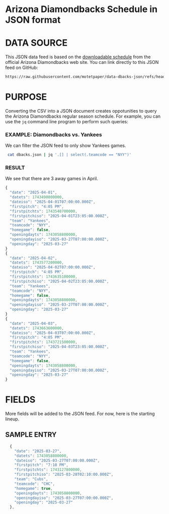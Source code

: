# Arizona Diamondbacks Schedule in JSON format

# DATA SOURCE
This JSON data feed is based on the [downloadable schedule](https://www.mlb.com/dbacks/schedule/downloadable-schedule) from the official Arizona Diamondbacks web site. You can link directly to this JSON feed on GitHub:

```bash
https://raw.githubusercontent.com/motetpaper/data-dbacks-json/refs/heads/main/outputs/dbacks.json
```


# PURPOSE

Converting the CSV into a JSON document creates oppotunities to query the Arizona Diamondbacks regular season schedule. For example, you can use the `jq` command line program to perform such queries:

### EXAMPLE: Diamondbacks vs. Yankees

We can filter the JSON feed to only show Yankees games.
```bash
 cat dbacks.json | jq '.[] | select(.teamcode == "NYY")'
```

### RESULT

We see that there are 3 away games in April.

```javascript
{
  "date": "2025-04-01",
  "datets": 1743490800000,
  "dateiso": "2025-04-01T07:00:00.000Z",
  "firstpitch": "4:05 PM",
  "firstpitchts": 1743548700000,
  "firstpitchiso": "2025-04-01T23:05:00.000Z",
  "team": "Yankees",
  "teamcode": "NYY",
  "homegame": false,
  "openingdayts": 1743058800000,
  "openingdayiso": "2025-03-27T07:00:00.000Z",
  "openingday": "2025-03-27"
}
{
  "date": "2025-04-02",
  "datets": 1743577200000,
  "dateiso": "2025-04-02T07:00:00.000Z",
  "firstpitch": "4:05 PM",
  "firstpitchts": 1743635100000,
  "firstpitchiso": "2025-04-02T23:05:00.000Z",
  "team": "Yankees",
  "teamcode": "NYY",
  "homegame": false,
  "openingdayts": 1743058800000,
  "openingdayiso": "2025-03-27T07:00:00.000Z",
  "openingday": "2025-03-27"
}
{
  "date": "2025-04-03",
  "datets": 1743663600000,
  "dateiso": "2025-04-03T07:00:00.000Z",
  "firstpitch": "4:05 PM",
  "firstpitchts": 1743721500000,
  "firstpitchiso": "2025-04-03T23:05:00.000Z",
  "team": "Yankees",
  "teamcode": "NYY",
  "homegame": false,
  "openingdayts": 1743058800000,
  "openingdayiso": "2025-03-27T07:00:00.000Z",
  "openingday": "2025-03-27"
}
```

# FIELDS

More fields will be added to the JSON feed. For now, here is the starting lineup.

## SAMPLE ENTRY
```javascript
  {
    "date": "2025-03-27",
    "datets": 1743058800000,
    "dateiso": "2025-03-27T07:00:00.000Z",
    "firstpitch": "7:10 PM",
    "firstpitchts": 1743127800000,
    "firstpitchiso": "2025-03-28T02:10:00.000Z",
    "team": "Cubs",
    "teamcode": "CHC",
    "homegame": true,
    "openingdayts": 1743058800000,
    "openingdayiso": "2025-03-27T07:00:00.000Z",
    "openingday": "2025-03-27"
  },
```


